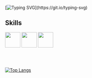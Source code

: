 [![Typing SVG](http://readme-typing-svg.herokuapp.com?font=Source+Code+Pro&pause=1000&color=58A6FFFF&width=435&lines=I+am+Blockchain+and+ML+enthusiast+(%E3%82%B7_+_)%E3%82%B7)](https://git.io/typing-svg)
## Skills 
<img style="width:50px;" src="https://cdn.jsdelivr.net/gh/devicons/devicon/icons/python/python-original.svg" /> <img style="width:50px;" src="https://cdn.jsdelivr.net/gh/devicons/devicon/icons/bash/bash-original.svg" /> <img style="width:50px;" src="https://cdn.jsdelivr.net/gh/devicons/devicon/icons/git/git-original.svg" />

<br>
<br>


[![Top Langs](https://github-readme-stats.vercel.app/api/top-langs/?username=danielto1404&layout=compact)](https://github.com/anuraghazra/github-readme-stats)
          
          
          
